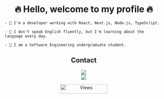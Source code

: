 <h1 align="center">🔥 Hello, welcome to my profile 🔥</h1>

```
- 🎒 I'm a developer working with React, Next.js, Node.js, TypeScript.

- 🌇 I don't speak English fluently, but I'm learning about the language every day.

- 📖 I am a Software Engineering undergraduate student.
```

<h2 align="center">Contact</h2>

<p align="center">
   <a href="https://gabrielrcodes.0r1.org/en" target="_blank" title="My Portfolio">
      <img src="https://img.shields.io/badge/Portfolio-FFFFFF?style=for-the-badge&logo=web&logoColor=000000">
   </a>
   <br>
   <a href="https://gloffje.0r1.org/en" target="_blank" title="My other webapps">
      <img src="https://img.shields.io/badge/My%20Webapps-FFFFFF?style=for-the-badge&logo=web&logoColor=000000">
   </a>
</p>

<div align="center">
   <img align="center" alt="Views" height="30" width="150" src="https://komarev.com/ghpvc/?username=GabrielRCodes&color=orange" alt="GabrielRCodes" />
</div>

